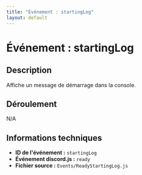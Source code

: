 ```yaml
---
title: "Événement : startingLog"
layout: default
---
```


# Événement : startingLog

## Description

Affiche un message de démarrage dans la console.

## Déroulement

N/A

## Informations techniques

- **ID de l'événement :** `startingLog`
- **Événement discord.js :** `ready`
- **Fichier source :** `Events/ReadyStartingLog.js`
